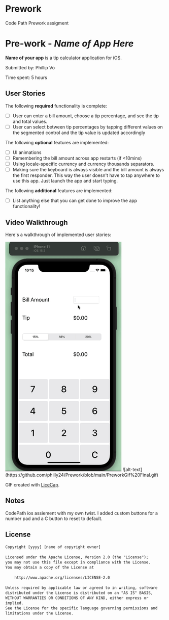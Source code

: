 # Prework
Code Path Prework assigment 
# Pre-work - *Name of App Here*

**Name of your app** is a tip calculator application for iOS.

Submitted by: Phillip Vo

Time spent: 5 hours

## User Stories

The following **required** functionality is complete:

* [ ] User can enter a bill amount, choose a tip percentage, and see the tip and total values.
* [ ] User can select between tip percentages by tapping different values on the segmented control and the tip value is updated accordingly

The following **optional** features are implemented:

* [ ] UI animations
* [ ] Remembering the bill amount across app restarts (if <10mins)
* [ ] Using locale-specific currency and currency thousands separators.
* [ ] Making sure the keyboard is always visible and the bill amount is always the first responder. This way the user doesn't have to tap anywhere to use this app. Just launch the app and start typing.

The following **additional** features are implemented:

- [ ] List anything else that you can get done to improve the app functionality!

## Video Walkthrough

Here's a walkthrough of implemented user stories:

<img src='https://github.com/philly24/Prework/blob/main/PreworkGif%20Final.gif' />
![alt-text](https://github.com/philly24/Prework/blob/main/PreworkGif%20Final.gif)  

GIF created with [LiceCap](http://www.cockos.com/licecap/).

## Notes

CodePath ios assiement with my own twist. I added custom buttons for a number pad and a C button to reset to default. 

## License

    Copyright [yyyy] [name of copyright owner]

    Licensed under the Apache License, Version 2.0 (the "License");
    you may not use this file except in compliance with the License.
    You may obtain a copy of the License at

        http://www.apache.org/licenses/LICENSE-2.0

    Unless required by applicable law or agreed to in writing, software
    distributed under the License is distributed on an "AS IS" BASIS,
    WITHOUT WARRANTIES OR CONDITIONS OF ANY KIND, either express or implied.
    See the License for the specific language governing permissions and
    limitations under the License.
